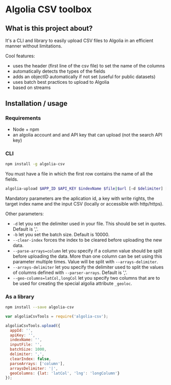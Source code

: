 # Algolia CSV toolbox

## What is this project about?

It's a CLI and library to easily upload CSV files to Algolia in an efficient manner
without limitations.

Cool features:
 - uses the header (first line of the csv file) to set the name of the columns
 - automatically detects the types of the fields
 - adds an objectID automatically if not set (useful for public datasets)
 - uses batch best practices to upload to Algolia
 - based on streams

## Installation / usage

### Requirements

 - Node + npm
 - an algolia account and and API key that can upload (not the search API key)

### CLI

```sh
npm install -g algolia-csv
```

You must have a file in which the first row contains the name of all the fields.

```sh
algolia-upload $APP_ID $API_KEY $indexName $file|$url [-d $delimiter] [-b $batchSizer] [--clear-index] [--parse-arrays=$column] [--arrays-delimiter=$delimiter]
```

Mandatory parameters are the aplication id, a key with write rights, the target index name and the input CSV (locally or accessible
with http/https).

Other parameters:
 - `-d` let you set the delimiter used in your file. This should be set in quotes. Default is ','.
 - `-b` let you set the batch size. Default is 10000.
 - `--clear-index` forces the index to be cleared before uploading the new data.
 - `--parse-arrays=column` let you specify if a column value should be split before uploading the data.
   More than one column can be set using this parameter multiple times. Value will be split with `--arrays-delimiter`.
 - `--arrays-delimiter` let you specify the delimiter used to split the values of columns defined with `--parser-arrays`. Default is ','.
 - `--geo-columns=latCol,longCol` let you specify two columns that are to  be used for creating the special algolia attribute `_geoloc`.

### As a library

```sh
npm install --save algolia-csv
```

```javascript
var algoliaCsvTools = require('algolia-csv');

algoliaCsvTools.upload({
  appId: '',
  apiKey: '',
  indexName: '',
  inputFile: '',
  batchSize: 1000,
  delimiter: ',',
  clearIndex: false,
  parseArrays: ['column'],
  arraysDelimiter: '|',
  geoColumns: {lat: 'latCol', 'lng': 'longColumn'}
});
```
